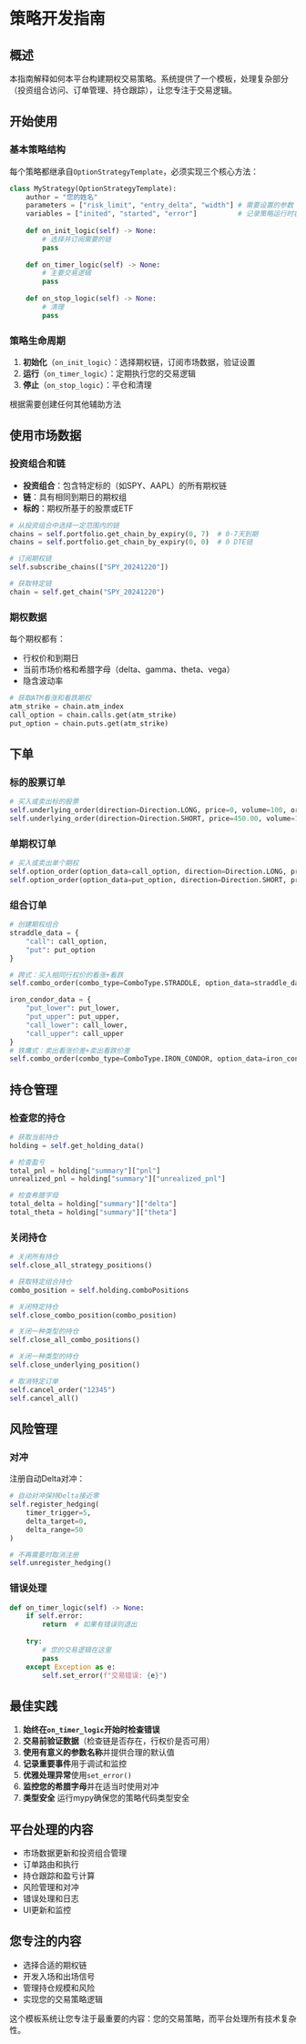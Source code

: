 # 策略开发指南

## 概述

本指南解释如何本平台构建期权交易策略。系统提供了一个模板，处理复杂部分（投资组合访问、订单管理、持仓跟踪），让您专注于交易逻辑。

## 开始使用

### 基本策略结构

每个策略都继承自`OptionStrategyTemplate`，必须实现三个核心方法：

```python
class MyStrategy(OptionStrategyTemplate):
    author = "您的姓名"
    parameters = ["risk_limit", "entry_delta", "width"] # 需要设置的参数
    variables = ["inited", "started", "error"]          # 记录策略运行时状态
    
    def on_init_logic(self) -> None:
        # 选择并订阅需要的链
        pass
    
    def on_timer_logic(self) -> None:
        # 主要交易逻辑
        pass
    
    def on_stop_logic(self) -> None:
        # 清理
        pass
```

### 策略生命周期

1. **初始化**（`on_init_logic`）：选择期权链，订阅市场数据，验证设置
2. **运行**（`on_timer_logic`）：定期执行您的交易逻辑
3. **停止**（`on_stop_logic`）：平仓和清理

根据需要创建任何其他辅助方法

## 使用市场数据

### 投资组合和链

- **投资组合**：包含特定标的（如SPY、AAPL）的所有期权链
- **链**：具有相同到期日的期权组
- **标的**：期权所基于的股票或ETF

```python
# 从投资组合中选择一定范围内的链
chains = self.portfolio.get_chain_by_expiry(0, 7)  # 0-7天到期
chains = self.portfolio.get_chain_by_expiry(0, 0)  # 0 DTE链

# 订阅期权链
self.subscribe_chains(["SPY_20241220"])

# 获取特定链
chain = self.get_chain("SPY_20241220")

```

### 期权数据

每个期权都有：
- 行权价和到期日
- 当前市场价格和希腊字母（delta、gamma、theta、vega）
- 隐含波动率

```python
# 获取ATM看涨和看跌期权
atm_strike = chain.atm_index
call_option = chain.calls.get(atm_strike)
put_option = chain.puts.get(atm_strike)
```

## 下单

### 标的股票订单

```python
# 买入或卖出标的股票
self.underlying_order(direction=Direction.LONG, price=0, volume=100, order_type=OrderType.MARKET)  # 市价单
self.underlying_order(direction=Direction.SHORT, price=450.00, volume=100, order_type=OrderType.LIMIT)  # 限价单
```

### 单期权订单

```python
# 买入或卖出单个期权
self.option_order(option_data=call_option, direction=Direction.LONG, price=0, volume=1, order_type=OrderType.MARKET)  # 市价单
self.option_order(option_data=put_option, direction=Direction.SHORT, price=1.80, volume=1, order_type=OrderType.LIMIT)  # 限价单
```

### 组合订单

```python
# 创建期权组合
straddle_data = {
    "call": call_option,
    "put": put_option
}

# 跨式：买入相同行权价的看涨+看跌
self.combo_order(combo_type=ComboType.STRADDLE, option_data=straddle_data, direction=Direction.LONG, price=0, volume=1, order_type=OrderType.MARKET)  # 市价单

iron_condor_data = {
    "put_lower": put_lower,
    "put_upper": put_upper,
    "call_lower": call_lower,
    "call_upper": call_upper
}
# 铁鹰式：卖出看涨价差+卖出看跌价差
self.combo_order(combo_type=ComboType.IRON_CONDOR, option_data=iron_condor_data, direction=Direction.SHORT, price=1.20, volume=1, order_type=OrderType.LIMIT)  # 限价单
```

## 持仓管理

### 检查您的持仓

```python
# 获取当前持仓
holding = self.get_holding_data()

# 检查盈亏
total_pnl = holding["summary"]["pnl"]
unrealized_pnl = holding["summary"]["unrealized_pnl"]

# 检查希腊字母
total_delta = holding["summary"]["delta"]
total_theta = holding["summary"]["theta"]
```

### 关闭持仓

```python
# 关闭所有持仓
self.close_all_strategy_positions()

# 获取特定组合持仓
combo_position = self.holding.comboPositions

# 关闭特定持仓
self.close_combo_position(combo_position)

# 关闭一种类型的持仓
self.close_all_combo_positions()

# 关闭一种类型的持仓
self.close_underlying_position()

# 取消特定订单
self.cancel_order("12345")
self.cancel_all()
```


## 风险管理

### 对冲

注册自动Delta对冲：

```python
# 自动对冲保持Delta接近零
self.register_hedging(
    timer_trigger=5,
    delta_target=0,
    delta_range=50
)

# 不再需要时取消注册
self.unregister_hedging()
```

### 错误处理

```python
def on_timer_logic(self) -> None:
    if self.error:
        return  # 如果有错误则退出
    
    try:
        # 您的交易逻辑在这里
        pass
    except Exception as e:
        self.set_error(f"交易错误: {e}")
```

## 最佳实践

1. **始终在`on_timer_logic`开始时检查错误**
2. **交易前验证数据**（检查链是否存在，行权价是否可用）
3. **使用有意义的参数名称**并提供合理的默认值
4. **记录重要事件**用于调试和监控
5. **优雅处理异常**使用`set_error()`
6. **监控您的希腊字母**并在适当时使用对冲
7. **类型安全** 运行mypy确保您的策略代码类型安全

## 平台处理的内容

- 市场数据更新和投资组合管理
- 订单路由和执行
- 持仓跟踪和盈亏计算
- 风险管理和对冲
- 错误处理和日志
- UI更新和监控

## 您专注的内容

- 选择合适的期权链
- 开发入场和出场信号
- 管理持仓规模和风险
- 实现您的交易策略逻辑

这个模板系统让您专注于最重要的内容：您的交易策略，而平台处理所有技术复杂性。
